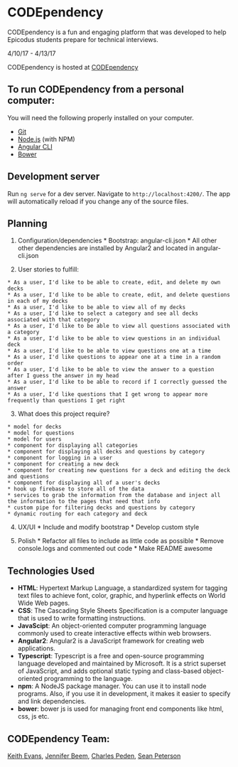 # CODEpendency

CODEpendency is a fun and engaging platform that was developed to help Epicodus students prepare for technical interviews.

4/10/17 - 4/13/17

CODEpendency is hosted at [CODEpendency](https://ptfc-dbccf.firebaseapp.com/)

## To run CODEpendency from a personal computer:


You will need the following properly installed on your computer.

* [Git](https://git-scm.com/)
* [Node.js](https://nodejs.org/) (with NPM)
* [Angular CLI](https://ember-cli.com/)
* [Bower](https://bower.io/)

## Development server

Run `ng serve` for a dev server. Navigate to `http://localhost:4200/`. The app will automatically reload if you change any of the source files.

## Planning

  1. Configuration/dependencies
    * Bootstrap: angular-cli.json
    * All other other dependencies are installed by Angular2 and located in angular-cli.json

  2. User stories to fulfill:

    * As a user, I'd like to be able to create, edit, and delete my own decks
    * As a user, I'd like to be able to create, edit, and delete questions in each of my decks
    * As a user, I'd like to be able to view all of my decks
    * As a user, I'd like to select a category and see all decks associated with that category
    * As a user, I'd like to be able to view all questions associated with a category
    * As a user, I'd like to be able to view questions in an individual deck
    * As a user, I'd like to be able to view questions one at a time
    * As a user, I'd like questions to appear one at a time in a random order
    * As a user, I'd like to be able to view the answer to a question after I guess the answer in my head
    * As a user, I'd like to be able to record if I correctly guessed the answer
    * As a user, I'd like questions that I get wrong to appear more frequently than questions I get right

  3. What does this project require?

    * model for decks
    * model for questions
    * model for users
    * component for displaying all categories
    * component for displaying all decks and questions by category
    * component for logging in a user
    * component for creating a new deck
    * component for creating new questions for a deck and editing the deck and questions
    * component for displaying all of a user's decks
    * hook up firebase to store all of the data
    * services to grab the information from the database and inject all the information to the pages that need that info
    * custom pipe for filtering decks and questions by category
    * dynamic routing for each category and deck

  4. UX/UI
    * Include and modify bootstrap
    * Develop custom style

  5. Polish
    * Refactor all files to include as little code as possible
    * Remove console.logs and commented out code
    * Make README awesome

## Technologies Used
  * **HTML**: Hypertext Markup Language, a standardized system for tagging text files to achieve font, color, graphic, and hyperlink effects on World Wide Web pages.
  * **CSS**: The Cascading Style Sheets Specification is a computer language that is used to write formatting instructions.
  * **JavaScipt**: An object-oriented computer programming language commonly used to create interactive effects within web browsers.
  * **Angular2**: Angular2 is a JavaScript framework for creating web applications.
  * **Typescript**: Typescript is a free and open-source programming language developed and maintained by Microsoft. It is a strict superset of JavaScript, and adds optional static typing and class-based object-oriented programming to the language.
  * **npm**: A NodeJS package manager. You can use it to install node programs. Also, if you use it in development, it makes it easier to specify and link dependencies.
  * **bower**: bower js is used for managing front end components like html, css, js etc.

## CODEpendency Team:
  [Keith Evans](https://github.com/KWLEvans), [Jennifer Beem](https://github.com/jeemb), [Charles Peden](https://github.com/ccbpeden), [Sean Peterson](https://github.com/Sean-Peterson)
